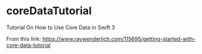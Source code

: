 # coreDataTutorial
Tutorial On How to Use Core Data in Swift 3


From this link: https://www.raywenderlich.com/115695/getting-started-with-core-data-tutorial

